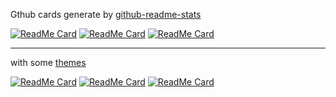 Gthub cards generate by [github-readme-stats](https://github.com/anuraghazra/github-readme-stats)

[![ReadMe Card](https://github-readme-stats.vercel.app/api/pin/?username=4d&repo=4D-Labels)](https://github.com/4d/4D-Labels)
[![ReadMe Card](https://github-readme-stats.vercel.app/api/pin/?username=4d&repo=4D-WritePro-Interface)](https://github.com/4d/4D-WritePro-Interface)
[![ReadMe Card](https://github-readme-stats.vercel.app/api/pin/?username=4d&repo=4D-SVG)](https://github.com/4d/4D-SVG)

---

with some [themes](https://github.com/anuraghazra/github-readme-stats/blob/master/themes/README.md)

[![ReadMe Card](https://github-readme-stats.vercel.app/api/pin/?username=4d&repo=4D-Labels&theme=cobalt)](https://github.com/4d/4D-Labels)
[![ReadMe Card](https://github-readme-stats.vercel.app/api/pin/?username=4d&repo=4D-WritePro-Interface&theme=great-gatsby)](https://github.com/4d/4D-WritePro-Interface)
[![ReadMe Card](https://github-readme-stats.vercel.app/api/pin/?username=4d&repo=4D-SVG&theme=vue)](https://github.com/4d/4D-SVG)
